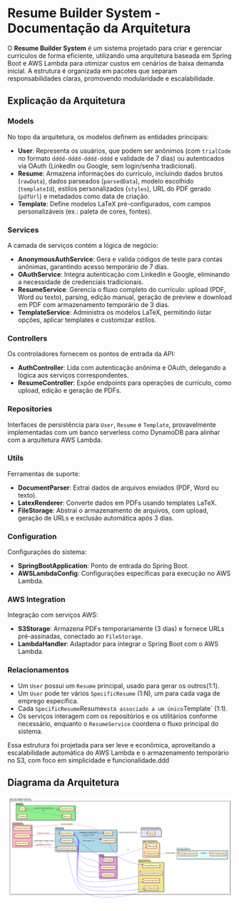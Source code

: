 <!----------------------------------------------------------------------- 
	This is part of the documentation of Deployo.io Resume Builder System.
	Copyright (C) 2025
	Leila Otto Algarve
	Licensed under the GNU Free Documentation License v1.3 or later.
    See LICENSE-DOCUMENTATION for details. 
------------------------------------------------------------------------>
# Resume Builder System - Documentação da Arquitetura

O **Resume Builder System** é um sistema projetado para criar e gerenciar currículos de forma eficiente, utilizando uma arquitetura baseada em Spring Boot e AWS Lambda para otimizar custos em cenários de baixa demanda inicial. A estrutura é organizada em pacotes que separam responsabilidades claras, promovendo modularidade e escalabilidade.

## Explicação da Arquitetura

### Models
No topo da arquitetura, os modelos definem as entidades principais:
- **User**: Representa os usuários, que podem ser anônimos (com `trialCode` no formato `dddd-dddd-dddd-dddd` e validade de 7 dias) ou autenticados via OAuth (LinkedIn ou Google, sem login/senha tradicional).
- **Resume**: Armazena informações do currículo, incluindo dados brutos (`rawData`), dados parseados (`parsedData`), modelo escolhido (`templateId`), estilos personalizados (`styles`), URL do PDF gerado (`pdfUrl`) e metadados como data de criação.
- **Template**: Define modelos LaTeX pré-configurados, com campos personalizáveis (ex.: paleta de cores, fontes).

### Services
A camada de serviços contém a lógica de negócio:
- **AnonymousAuthService**: Gera e valida códigos de teste para contas anônimas, garantindo acesso temporário de 7 dias.
- **OAuthService**: Integra autenticação com LinkedIn e Google, eliminando a necessidade de credenciais tradicionais.
- **ResumeService**: Gerencia o fluxo completo do currículo: upload (PDF, Word ou texto), parsing, edição manual, geração de preview e download em PDF com armazenamento temporário de 3 dias.
- **TemplateService**: Administra os modelos LaTeX, permitindo listar opções, aplicar templates e customizar estilos.

### Controllers
Os controladores fornecem os pontos de entrada da API:
- **AuthController**: Lida com autenticação anônima e OAuth, delegando a lógica aos serviços correspondentes.
- **ResumeController**: Expõe endpoints para operações de currículo, como upload, edição e geração de PDFs.

### Repositories
Interfaces de persistência para `User`, `Resume` e `Template`, provavelmente implementadas com um banco serverless como DynamoDB para alinhar com a arquitetura AWS Lambda.

### Utils
Ferramentas de suporte:
- **DocumentParser**: Extrai dados de arquivos enviados (PDF, Word ou texto).
- **LatexRenderer**: Converte dados em PDFs usando templates LaTeX.
- **FileStorage**: Abstrai o armazenamento de arquivos, com upload, geração de URLs e exclusão automática após 3 dias.

### Configuration
Configurações do sistema:
- **SpringBootApplication**: Ponto de entrada do Spring Boot.
- **AWSLambdaConfig**: Configurações específicas para execução no AWS Lambda.

### AWS Integration
Integração com serviços AWS:
- **S3Storage**: Armazena PDFs temporariamente (3 dias) e fornece URLs pré-assinadas, conectado ao `FileStorage`.
- **LambdaHandler**: Adaptador para integrar o Spring Boot com o AWS Lambda.

### Relacionamentos
- Um `User` possui um `Resume` principal, usado para gerar os outros(1:1).
- Um `User` pode ter vários `SpecificResume` (1:N), um para cada vaga de emprego específica.
- Cada `SpecificResume`Resume` está associado a um único `Template` (1:1).
- Os serviços interagem com os repositórios e os utilitários conforme necessário, enquanto o `ResumeService` coordena o fluxo principal do sistema.

Essa estrutura foi projetada para ser leve e econômica, aproveitando a escalabilidade automática do AWS Lambda e o armazenamento temporário no S3, com foco em simplicidade e funcionalidade.ddd 

## Diagrama da Arquitetura

![Diagrama da Arquitetura](images/Architecture.png)
